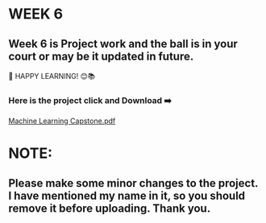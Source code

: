 # WEEK 6 
## Week 6 is Project work and the ball is in your court or may be it updated in future.
🌟 HAPPY LEARNING! 😊📚

### Here is the project click and Download ➡️
[Machine Learning Capstone.pdf](https://github.com/iamvikramkumar/ibm_machine_learning_coursera/files/13214662/06_Machine.Learning.Capstone.pdf)

# NOTE:
## Please make some minor changes to the project. I have mentioned my name in it, so you should remove it before uploading. Thank you.
